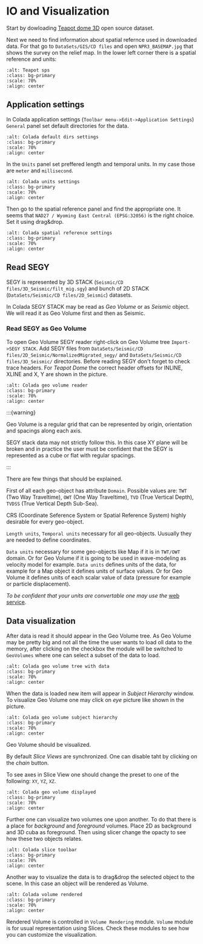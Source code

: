 # IO and Visualization

Start by dowloading [Teapot dome 3D](https://wiki.seg.org/wiki/Teapot_dome_3D_survey) open source dataset.

Next we need to find information about spatial refernce used in downloaded data. 
For that go to `DataSets/GIS/CD files` and open `NPR3_BASEMAP.jpg` that shows the survey on the relief map. 
In the lower left corner there is a spatial reference and units:

```{image} teapot_crs.png
:alt: Teapot sps
:class: bg-primary
:scale: 70%
:align: center
```

## Application settings

In Colada application settings (`Toolbar menu->Edit->Application Settings`) `General` panel set default directories for the data.

```{image} colada_app_settings_default_dirs.png
:alt: Colada default dirs settings
:class: bg-primary
:scale: 70%
:align: center
```

In the `Units` panel set preffered length and temporal units. In my case those are `meter` and `millisecond`.

```{image} colada_app_settings_units.png
:alt: Colada units settings
:class: bg-primary
:scale: 70%
:align: center
```

Then go to the spatial reference panel and  find the appropriate one. 
It seems that `NAD27 / Wyoming East Central (EPSG:32056)` is the right choice. 
Set it using drag&drop.

```{image} colada_app_settings_crs.png
:alt: Colada spatial reference settings
:class: bg-primary
:scale: 70%
:align: center
```

## Read SEGY

SEGY is represented by 3D STACK (`Seismic/CD files/3D_Seismic/filt_mig.sgy`) and bunch of 2D STACK (`DataSets/Seismic/CD files/2D_Seismic`) datasets. 

In Colada SEGY STACK may be read as *Geo Volume* or as *Seismic* object. 
We will read it as Geo Volume first and then as Seismic.

### Read SEGY as Geo Volume

To open Geo Volume SEGY reader right-click on Geo Volume tree `Import->SEGY STACK`. 
Add SEGY files from `DataSets/Seismic/CD files/2D_Seismic/NormalizedMigrated_segy/` and `DataSets/Seismic/CD files/3D_Seismic/` directories.
Before reading SEGY don't forget to check trace headers.
For *Teapot Dome* the correct header offsets for INLINE, XLINE and X, Y are shown in the picture.

```{image} geo_volume_reader.png
:alt: Colada geo volume reader
:class: bg-primary
:scale: 70%
:align: center
```

:::{warning}

Geo Volume is a regular grid that can be represented by origin, orientation and spacings along each axis.

SEGY stack data may not strictly follow this.
In this case XY plane will be broken and in practice the user must be confident that the SEGY is represented as a cube or flat with regular spacings.

:::

There are few things that should be explained. 

First of all each geo-object has attribute `Domain`. 
Possible values are: `TWT` (Two Way Traveltime), `OWT` (One Way Traveltime), `TVD` (True Vertical Depth), `TVDSS` (True Vertical Depth Sub-Sea).

CRS (Coordinate Seference System or Spatial Reference System) highly desirable for every geo-object.

`Length units`, `Temporal units` necessary for all geo-objects. Uusually they are needed to define coordinates.

`Data units` necessary for some geo-objects like Map if it is in `TWT/OWT` domain. 
Or for Geo Volume if it is going to be used in wave-modeling as velocity model for example.
`Data units` defines units of the data, for example for a Map object it defines units of surface values. 
Or for Geo Volume it defines units of each scalar value of data (pressure for example or particle displacement).

*To be confident that your units are convertable one may use the* [web service](http://13.52.135.81/convert).

## Data visualization

After data is read it should appear in the Geo Volume tree.
As Geo Volume may be pretty big and not all the time the user wants to load oll data to the memory, after clicking on the checkbox the module will be switched to `GeoVolumes` where one can select a subset of the data to load.

```{image} geo_volume_tree_with_data.png
:alt: Colada geo volume tree with data
:class: bg-primary
:scale: 70%
:align: center
```

When the data is loaded new item will appear in *Subject Hierarchy* window.
To visualize Geo Volume one may click on *eye* picture like shown in the picture.

```{image} geo_volume_subj_hierarchy.png
:alt: Colada geo volume subject hierarchy
:class: bg-primary
:scale: 70%
:align: center
```

Geo Volume should be visualized.

By default *Slice Views* are synchronized.
One can disable taht by clicking on the *chain* button.

To see axes in Slice View one should change the preset to one of the following: `XY`, `YZ`, `XZ`.

```{image} geo_volume_displayed.png
:alt: Colada geo volume displayed
:class: bg-primary
:scale: 70%
:align: center
```

Further one can visualize two volumes one upon another.
To do that there is a place for *background* and *foreground* volumes.
Place 2D as background and 3D cuba as foreground.
Then using slicer change the opacty to see how these two objects relates.

```{image} slice_toolbar.png
:alt: Colada slice toolbar
:class: bg-primary
:scale: 70%
:align: center
```

Another way to visualize the data is to drag&drop the selected object to the scene.
In this case an object will be rendered as Volume.

```{image} volume_rendered.png
:alt: Colada volume rendered
:class: bg-primary
:scale: 70%
:align: center
```

Rendered Volume is controlled in `Volume Rendering` module.
`Volume` module is for usual representation using Slices.
Check these modules to see how you can customize the visualization.
